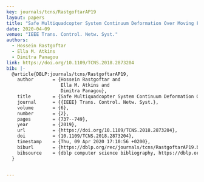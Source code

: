 ```yaml
---
key: journals/tcns/RastgoftarAP19
layout: papers
title: "Safe Multiquadcopter System Continuum Deformation Over Moving Frames."
date: 2020-04-09
venue: "IEEE Trans. Control. Netw. Syst."
authors:
  - Hossein Rastgoftar
  - Ella M. Atkins
  - Dimitra Panagou
link: https://doi.org/10.1109/TCNS.2018.2873204
bib: |-
  @article{DBLP:journals/tcns/RastgoftarAP19,
    author       = {Hossein Rastgoftar and
                    Ella M. Atkins and
                    Dimitra Panagou},
    title        = {Safe Multiquadcopter System Continuum Deformation Over Moving Frames},
    journal      = {{IEEE} Trans. Control. Netw. Syst.},
    volume       = {6},
    number       = {2},
    pages        = {737--749},
    year         = {2019},
    url          = {https://doi.org/10.1109/TCNS.2018.2873204},
    doi          = {10.1109/TCNS.2018.2873204},
    timestamp    = {Thu, 09 Apr 2020 17:10:56 +0200},
    biburl       = {https://dblp.org/rec/journals/tcns/RastgoftarAP19.bib},
    bibsource    = {dblp computer science bibliography, https://dblp.org}
  }


---
```

